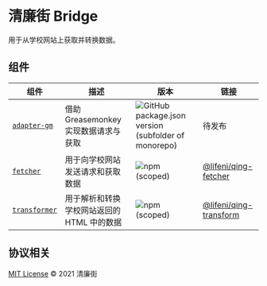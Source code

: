 # 清廉街 Bridge

用于从学校网站上获取并转换数据。

## 组件

| 组件                                    | 描述                                       | 版本                                                                                                                                                                  | 链接                                                                           |
| --------------------------------------- | ------------------------------------------ | --------------------------------------------------------------------------------------------------------------------------------------------------------------------- | ------------------------------------------------------------------------------ |
| [`adapter-gm`](./packages/adapter-gm)   | 借助 Greasemonkey 实现数据请求与获取       | ![GitHub package.json version (subfolder of monorepo)](https://img.shields.io/github/package-json/v/QingLianJie/Bridge?filename=packages%2Fadapter-gm%2Fpackage.json) | 待发布                                                                         |
| [`fetcher`](./packages/fetcher)         | 用于向学校网站发送请求和获取数据           | ![npm (scoped)](https://img.shields.io/npm/v/@lifeni/qing-fetcher)                                                                                                    | [@lifeni/qing-fetcher](https://www.npmjs.com/package/@lifeni/qing-fetcher)     |
| [`transformer`](./packages/transformer) | 用于解析和转换学校网站返回的 HTML 中的数据 | ![npm (scoped)](https://img.shields.io/npm/v/@lifeni/qing-transformer)                                                                                                | [@lifeni/qing-transform](https://www.npmjs.com/package/@lifeni/qing-transform) |

## 协议相关

[MIT License](./LICENSE) © 2021 清廉街
